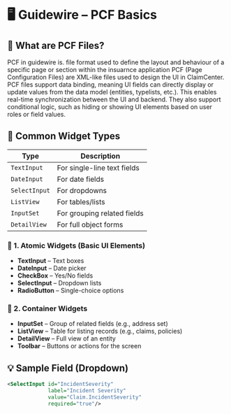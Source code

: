 # 🖥️ Guidewire – PCF Basics

## 📌 What are PCF Files?
PCF in guidewire is. file format used to define the layout and behaviour of a specific page or section within the insuarnce application 
PCF (Page Configuration Files) are XML-like files used to design the UI in ClaimCenter.
PCF files support data binding, meaning UI fields can directly display or update values from the data model (entities, typelists, etc.). This enables real-time synchronization between the UI and backend.
They also support conditional logic, such as hiding or showing UI elements based on user roles or field values.

## 🔧 Common Widget Types

| Type        | Description             |
|-------------|--------------------------|
| `TextInput` | For single-line text fields |
| `DateInput` | For date fields |
| `SelectInput` | For dropdowns |
| `ListView`  | For tables/lists |
| `InputSet`  | For grouping related fields |
| `DetailView` | For full object forms |

### 🔸 1. Atomic Widgets (Basic UI Elements)
- **TextInput** – Text boxes
- **DateInput** – Date picker
- **CheckBox** – Yes/No fields
- **SelectInput** – Dropdown lists
- **RadioButton** – Single-choice options

### 🔸 2. Container Widgets
- **InputSet** – Group of related fields (e.g., address set)
- **ListView** – Table for listing records (e.g., claims, policies)
- **DetailView** – Full view of an entity
- **Toolbar** – Buttons or actions for the screen


## 💡 Sample Field (Dropdown)
```xml
<SelectInput id="IncidentSeverity"
             label="Incident Severity"
             value="Claim.IncidentSeverity"
             required="true"/>
